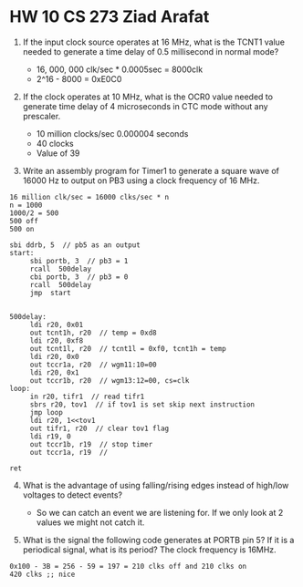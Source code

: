 # HW 10 CS 273 Ziad Arafat

1. If the input clock source operates at 16 MHz, what is the TCNT1 value needed to generate a time delay of 0.5 millisecond in normal mode?
   - 16, 000, 000 clk/sec * 0.0005sec = 8000clk
   - 2^16 - 8000 = 0xE0C0

2. If the clock operates at 10 MHz, what is the OCR0 value needed to generate time delay of 4 microseconds in CTC mode without any prescaler.
   - 10 million clocks/sec 0.000004 seconds 
   - 40 clocks
   - Value of 39


3. Write an assembly program for Timer1 to generate a square wave of 16000 Hz to output on PB3 using a clock frequency of 16 MHz.

```
16 million clk/sec = 16000 clks/sec * n
n = 1000
1000/2 = 500
500 off
500 on
```

```
sbi ddrb, 5  // pb5 as an output
start:
     sbi portb, 3  // pb3 = 1
     rcall  500delay
     cbi portb, 3  // pb3 = 0
     rcall  500delay
     jmp  start


500delay:
     ldi r20, 0x01
     out tcnt1h, r20  // temp = 0xd8
     ldi r20, 0xf8
     out tcnt1l, r20  // tcnt1l = 0xf0, tcnt1h = temp
     ldi r20, 0x0
     out tccr1a, r20  // wgm11:10=00
     ldi r20, 0x1
     out tccr1b, r20  // wgm13:12=00, cs=clk
loop:
     in r20, tifr1  // read tifr1
     sbrs r20, tov1  // if tov1 is set skip next instruction
     jmp loop
     ldi r20, 1<<tov1 
     out tifr1, r20  // clear tov1 flag
     ldi r19, 0
     out tccr1b, r19  // stop timer
     out tccr1a, r19  // 

ret
```

4.  What is the advantage of using falling/rising edges instead of high/low voltages to detect events?
     - So we can catch an event we are listening for. If we only look at 2 values we might not catch it. 

5. What is the signal the following code generates at PORTB pin 5? If it is a periodical signal, what is its period? The clock frequency is 16MHz.

```
0x100 - 3B = 256 - 59 = 197 = 210 clks off and 210 clks on
420 clks ;; nice
```